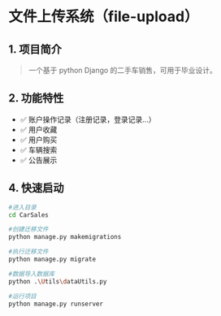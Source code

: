 # 文件上传系统（file-upload）

## 1. 项目简介  
> 一个基于 python Django 的二手车销售，可用于毕业设计。


## 2. 功能特性  
- ✅ 账户操作记录（注册记录，登录记录...）  
- ✅ 用户收藏
- ✅ 用户购买 
- ✅ 车辆搜索 
- ✅ 公告展示  


  


## 4. 快速启动
```bash
#进入目录
cd CarSales

#创建迁移文件
python manage.py makemigrations

#执行迁移文件
python manage.py migrate

#数据导入数据库
python .\Utils\dataUtils.py

#运行项目
python manage.py runserver
```
